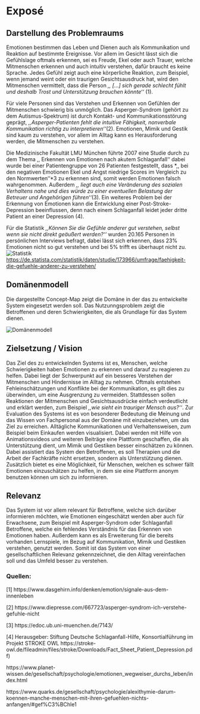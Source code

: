 # Exposé

## Darstellung des Problemraums

Emotionen bestimmen das Leben und Dienen auch als Kommunikation und Reaktion auf bestimmte Ereignisse. Vor allem im Gesicht lässt sich die Gefühlslage oftmals erkennen, sei es Freude, Ekel oder auch Trauer, welche Mitmenschen erkennen und auch intuitiv verstehen, dafür braucht es keine Sprache. Jedes Gefühl zeigt auch eine körperliche Reaktion, zum Beispiel, wenn jemand weint oder ein traurigen Gesichtsausdruck hat, wird den Mitmenschen vermittelt, dass die Person  *,, […] sich gerade schlecht fühlt und deshalb Trost und Unterstützung brauchen könnte‘‘* (1).

Für viele Personen sind das Verstehen und Erkennen von Gefühlen der Mitmenschen schwierig bis unmöglich. Das Asperger-Syndrom (gehört zu dem Autismus-Spektrum) ist durch Kontakt- und Kommunikationsstörung geprägt, *,,Asperger-Patienten fehlt die intuitive Fähigkeit, nonverbale Kommunikation richtig zu interpretieren‘‘*(2). Emotionen, Mimik und Gestik sind kaum zu verstehen, vor allem im Alltag kann es Herausforderung werden, die Mitmenschen zu verstehen. 

Die Medizinische Fakultät LMU München führte 2007 eine Studie durch zu dem Thema ,, Erkennen von Emotionen nach akutem Schlaganfall‘‘ dabei wurde bei einer Patientengruppe von 26 Patienten festgestellt, dass *,, bei den negativen Emotionen Ekel und Angst niedrige Scores im Vergleich zu den Normwerten‘‘*3 zu erkennen sind, somit werden Emotionen falsch wahrgenommen. Außerdem *,, liegt auch eine Veränderung des sozialen Verhaltens nahe und dies würde zu einer eventuellen Belastung der Betreuer und Angehörigen führen‘‘*(3).
Ein weiteres Problem bei der Erkennung von Emotionen kann die Entwicklung einer Post-Stroke-Depression beeinflussen, denn nach einem Schlaganfall leidet jeder dritte Patient an einer Depression (4). 


Für die Statistik *,,Können Sie die Gefühle anderer gut verstehen, selbst wenn sie nicht direkt geäußert werden?‘‘* wurden 20.165 Personen in persönlichen Interviews befragt, dabei lässt sich erkennen, dass 23% Emotionen nicht so gut verstehen und bei 5% trifft es überhaupt nicht zu. 
![Statistik](https://user-images.githubusercontent.com/74180059/137638117-4abd0241-521a-4360-9f22-9b03303d3cbe.jpg)
https://de.statista.com/statistik/daten/studie/173966/umfrage/faehigkeit-die-gefuehle-anderer-zu-verstehen/ 


## Domänenmodell

Die dargestellte Concept-Map zeigt die Domäne in der das zu entwickelte System eingesetzt werden soll. Das Nutzunngsproblem zeigt die Betroffenen und deren Schwierigkeiten, die als Grundlage für das System dienen.


![Domänenmodell](https://user-images.githubusercontent.com/74180059/137636604-259e8848-efb4-4923-93e3-8a016f622dfc.jpg)


## Zielsetzung / Vision 

Das Ziel des zu entwickelnden Systems ist es, Menschen, welche Schwierigkeiten haben Emotionen zu erkennen und darauf zu reagieren zu helfen. Dabei liegt der Schwerpunkt auf ein besseres Verstehen der Mitmenschen und Hindernisse im Alltag zu nehmen. Oftmals entstehen Fehleinschätzungen und Konflikte bei der Kommunikation, es gilt dies zu überwinden, um eine Ausgrenzung zu vermeiden. Stattdessen sollen Reaktionen der Mitmenschen und Gesichtsausdrücke einfach verdeutlicht und erklärt werden, zum Beispiel *,,wie sieht ein trauriger Mensch aus?‘‘*. Zur Evaluation des Systems ist es von besonderer Bedeutung die Meinung und das Wissen von Fachpersonal aus der Domäne mit einzubeziehen, um das Ziel zu erreichen. 
Alltägliche Kommunikationen und Verhaltensweisen, zum Beispiel beim Einkaufen werden visualisiert. Dabei werden mit Hilfe von Animationsvideos und weiteren Beiträge eine Plattform geschaffen, die als Unterstützung dient, um Mimik und Gestiken besser einschätzen zu können.  Dabei assistiert das System den Betroffenen, es soll Therapien und die Arbeit der Fachkräfte nicht ersetzen, sondern als Unterstützung dienen. Zusätzlich bietet es eine Möglichkeit, für Menschen, welchen es schwer fällt Emotionen einzuschätzen zu helfen, in dem sie eine Plattform anonym benutzen können um sich zu informieren. 




## Relevanz 

Das System ist vor allem relevant für Betroffene, welche sich darüber informieren möchten, wie Emotionen eingeschätzt werden aber auch für Erwachsene, zum Beispiel mit Asperger-Syndrom oder Schlaganfall Betroffene, welche ein fehlendes Verständnis für das Erkennen von Emotionen haben. Außerdem kann es als Erweiterung für die bereits vorhanden Lernspiele, im Bezug auf Kommunikation, Mimik und Gestiken verstehen, genutzt werden.  Somit ist das System von einer gesellschaftlichen Relevanz gekennzeichnet, die den Alltag vereinfachen soll und das Umfeld besser zu verstehen. 


### Quellen:
<p>[1] https://www.dasgehirn.info/denken/emotion/signale-aus-dem-innenleben <br>
<p>[2] https://www.diepresse.com/667723/asperger-syndrom-ich-verstehe-gefuhle-nicht <br>
<p>[3] https://edoc.ub.uni-muenchen.de/7143/ <br>
<p>[4] Herausgeber: Stiftung Deutsche Schlaganfall-Hilfe, Konsortialführung im Projekt STROKE OWL
https://stroke-owl.de/fileadmin/files/stroke/Downloads/Fact_Sheet_Patient_Depression.pdf) <br> 
<p> https://www.planet-wissen.de/gesellschaft/psychologie/emotionen_wegweiser_durchs_leben/index.html <br>
<p> https://www.quarks.de/gesellschaft/psychologie/alexithymie-darum-koennen-manche-menschen-mit-ihren-gefuehlen-nichts-anfangen/#gef%C3%BChle1
 

  


